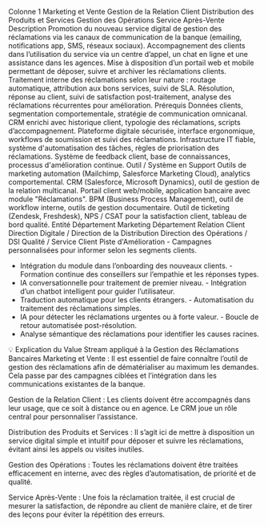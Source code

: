 Colonne 1	Marketing et Vente	Gestion de la Relation Client	Distribution des Produits et Services	Gestion des Opérations	Service Après-Vente
Description	Promotion du nouveau service digital de gestion des réclamations via les canaux de communication de la banque (emailing, notifications app, SMS, réseaux sociaux).	Accompagnement des clients dans l’utilisation du service via un centre d’appel, un chat en ligne et une assistance dans les agences.	Mise à disposition d’un portail web et mobile permettant de déposer, suivre et archiver les réclamations clients.	Traitement interne des réclamations selon leur nature : routage automatique, attribution aux bons services, suivi de SLA.	Résolution, réponse au client, suivi de satisfaction post-traitement, analyse des réclamations récurrentes pour amélioration.
Prérequis	Données clients, segmentation comportementale, stratégie de communication omnicanal.	CRM enrichi avec historique client, typologie des réclamations, scripts d’accompagnement.	Plateforme digitale sécurisée, interface ergonomique, workflows de soumission et suivi des réclamations.	Infrastructure IT fiable, système d'automatisation des tâches, règles de priorisation des réclamations.	Système de feedback client, base de connaissances, processus d'amélioration continue.
Outil / Système en Support	Outils de marketing automation (Mailchimp, Salesforce Marketing Cloud), analytics comportemental.	CRM (Salesforce, Microsoft Dynamics), outil de gestion de la relation multicanal.	Portail client web/mobile, application bancaire avec module "Réclamations".	BPM (Business Process Management), outil de workflow interne, outils de gestion documentaire.	Outil de ticketing (Zendesk, Freshdesk), NPS / CSAT pour la satisfaction client, tableau de bord qualité.
Entité	Département Marketing	Département Relation Client	Direction Digitale / Direction de la Distribution	Direction des Opérations / DSI	Qualité / Service Client
Piste d'Amélioration	- Campagnes personnalisées pour informer selon les segments clients.
- Intégration du module dans l’onboarding des nouveaux clients.	- Formation continue des conseillers sur l’empathie et les réponses types.
- IA conversationnelle pour traitement de premier niveau.	- Intégration d’un chatbot intelligent pour guider l’utilisateur.
- Traduction automatique pour les clients étrangers.	- Automatisation du traitement des réclamations simples.
- IA pour détecter les réclamations urgentes ou à forte valeur.	- Boucle de retour automatisée post-résolution.
- Analyse sémantique des réclamations pour identifier les causes racines.

💡 Explication du Value Stream appliqué à la Gestion des Réclamations Bancaires
Marketing et Vente : Il est essentiel de faire connaître l’outil de gestion des réclamations afin de dématérialiser au maximum les demandes. Cela passe par des campagnes ciblées et l’intégration dans les communications existantes de la banque.

Gestion de la Relation Client : Les clients doivent être accompagnés dans leur usage, que ce soit à distance ou en agence. Le CRM joue un rôle central pour personnaliser l’assistance.

Distribution des Produits et Services : Il s’agit ici de mettre à disposition un service digital simple et intuitif pour déposer et suivre les réclamations, évitant ainsi les appels ou visites inutiles.

Gestion des Opérations : Toutes les réclamations doivent être traitées efficacement en interne, avec des règles d’automatisation, de priorité et de qualité.

Service Après-Vente : Une fois la réclamation traitée, il est crucial de mesurer la satisfaction, de répondre au client de manière claire, et de tirer des leçons pour éviter la répétition des erreurs.
